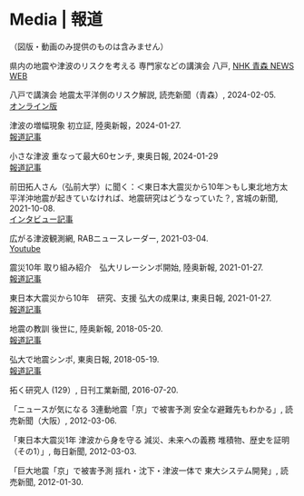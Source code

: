 # Media | 報道

（図版・動画のみ提供のものは含みません）

県内の地震や津波のリスクを考える 専門家などの講演会 八戸, [NHK 青森 NEWS WEB](https://www3.nhk.or.jp/lnews/aomori/20240205/6080021776.html)

八戸で講演会 地震太平洋側のリスク解説, 読売新聞（青森）, 2024-02-05. 
<br>
[オンライン版](https://www.yomiuri.co.jp/local/aomori/news/20240205-OYTNT50008/)

津波の増幅現象 初立証, 陸奥新報，2024-01-27. 
<br>
[報道記事](https://www.st.hirosaki-u.ac.jp/wp-content/uploads/2024/01/240127.pdf)

小さな津波 重なって最大60センチ, 東奥日報, 2024-01-29
<br>
[報道記事](https://www.st.hirosaki-u.ac.jp/wp-content/uploads/2024/01/240129.pdf)

前田拓人さん（弘前大学）に聞く：＜東日本大震災から10年＞もし東北地方太平洋沖地震が起きていなければ、地震研究はどうなっていた？, 宮城の新聞, 2021-10-08. 
<br>[インタビュー記事](http://shinbun.fan-miyagi.jp/article/article_20211007.php)

広がる津波観測網, RABニュースレーダー, 2021-03-04. 
<br>[Youtube](https://www.youtube.com/watch?v=_pjDg9CkW40)

震災10年 取り組み紹介　弘大リレーシンポ開始, 陸奥新報, 2021-01-27. 
<br>[報道記事](https://www.st.hirosaki-u.ac.jp/news/awarded/houdou/210127-2.html)

東日本大震災から10年　研究、支援 弘大の成果は, 東奥日報, 2021-01-27. 
<br>[報道記事](https://www.st.hirosaki-u.ac.jp/news/awarded/houdou/210127-2.html)

地震の教訓 後世に, 陸奥新報, 2018-05-20. 
<br>[報道記事](https://www.st.hirosaki-u.ac.jp/news/awarded/houdou/180519.html)

弘大で地震シンポ, 東奥日報, 2018-05-19. 
<br>[報道記事](https://www.st.hirosaki-u.ac.jp/news/awarded/houdou/180519.html)

拓く研究人 (129）, 日刊工業新聞, 2016-07-20. 

「ニュースが気になる 3連動地震「京」で被害予測 安全な避難先もわかる」, 読売新聞（大阪）, 2012-03-06. 

「東日本大震災1年 津波から身を守る 減災、未来への義務 堆積物、歴史を証明（その1）」, 毎日新聞, 2012-03-03. 

「巨大地震「京」で被害予測 揺れ・沈下・津波一体で 東大システム開発」, 読売新聞, 2012-01-30. 
